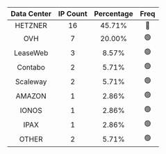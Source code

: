 | Data Center | IP Count | Percentage | Freq |
|:------------:|:--------:|:-----------:|:-----:|
| HETZNER | 16 | 45.71% | 🔴 |
| OVH | 7 | 20.00% | 🟢 |
| LeaseWeb | 3 | 8.57% | 🟢 |
| Contabo | 2 | 5.71% | 🟢 |
| Scaleway | 2 | 5.71% | 🟢 |
| AMAZON | 1 | 2.86% | 🟢 |
| IONOS | 1 | 2.86% | 🟢 |
| IPAX | 1 | 2.86% | 🟢 |
| OTHER | 2 | 5.71% | 🟢 |